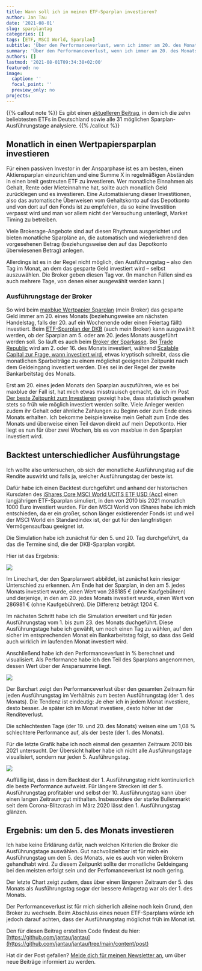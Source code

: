 ```yaml
---
title: Wann soll ich in meinen ETF-Sparplan investieren?
author: Jan Tau
date: '2021-08-01'
slug: sparplantag
categories: []
tags: [ETF, MSCI World, Sparplan]
subtitle: 'Über den Performanceverlust, wenn ich immer am 20. des Monats investiere'
summary: 'Über den Performanceverlust, wenn ich immer am 20. des Monats investiere'
authors: []
lastmod: '2021-08-01T09:34:38+02:00'
featured: no
image:
  caption: ''
  focal_point: ''
  preview_only: no
projects:
---
```


{{% callout note %}}
Es gibt einen [aktuelleren Beitrag](/post/sparplantag-reloaded), in dem ich die zehn beliebtesten ETFs in Deutschland sowie alle 31 möglichen Sparplan-Ausführungstage analysiere.
{{% /callout %}}

## Monatlich in einen Wertpapiersparplan investieren

Für einen passiven Investor in der Ansparphase ist es am besten, einen Aktiensparplan einzurichten und eine Summe X in regelmäßigen Abständen in einen breit gestreuten ETF zu investieren. Wer monatliche Einnahmen als Gehalt, Rente oder Mieteinnahme hat, sollte auch monatlich Geld zurücklegen und es investieren. Eine Automatisierung dieser Investitionen, also das automatische Überweisen vom Gehaltskonto auf das Depotkonto und von dort auf den Fonds ist zu empfehlen, da so keine Investition verpasst wird und man vor allem nicht der Versuchung unterliegt, Market Timing zu betreiben.

Viele Brokerage-Angebote sind auf diesen Rhythmus ausgerichtet und bieten monatliche Sparpläne an, die automatisch und wiederkehrend den vorgesehenen Betrag (beziehungsweise den auf das Depotkonto überwiesenen Betrag) anlegen.

Allerdings ist es in der Regel nicht möglich, den Ausführungstag – also den Tag im Monat, an dem das gesparte Geld investiert wird – selbst auszuwählen. Die Broker geben diesen Tag vor. (In manchen Fällen sind es auch mehrere Tage, von denen einer ausgewählt werden kann.)

### Ausführungstage der Broker

So wird beim [maxblue Wertpapier Sparplan](https://www.maxblue.de/geldanlage/geld-anlegen/wertpapiersparplan.html) (mein Broker) das gesparte Geld immer am 20. eines Monats (beziehungsweise am nächsten Handelstag, falls der 20. auf ein Wochenende oder einen Feiertag fällt) investiert. Beim [ETF-Sparplan der DKB](https://www.dkb.de/privatkunden/wertpapiersparen/etfs/) (auch mein Broker) kann ausgewählt werden, ob der Sparplan am 5. oder am 20. jedes Monats ausgeführt werden soll. So läuft es auch beim [Broker der Sparkasse](https://www.sbroker.de/handel/sparplaene/aktien-sparplan.html). Bei [Trade Republic](https://support.traderepublic.com/de-de/183-Aktien_Sparpl%C3%A4ne-erkl%C3%A4rt) wird am 2. oder 16. des Monats investiert, während [Scalable Capital zur Frage, wann investiert wird](https://de.scalable.capital/trading-faq), etwas kryptisch schreibt, dass die monatlichen Sparbeiträge zu einem möglichst geeigneten Zeitpunkt nach dem Geldeingang investiert werden. Dies sei in der Regel der zweite Bankarbeitstag des Monats.  

Erst am 20. eines jeden Monats den Sparplan auszuführen, wie es bei maxblue der Fall ist, hat mich etwas misstrauisch gemacht, da ich im Post [Der beste Zeitpunkt zum Investieren](https://www.jantau.com/post/der-beste-zeitpunkt/) gezeigt habe, dass statistisch gesehen stets so früh wie möglich investiert werden sollte. Viele Anleger werden zudem ihr Gehalt oder ähnliche Zahlungen zu Beginn oder zum Ende eines Monats erhalten. Ich bekomme beispielsweise mein Gehalt zum Ende des Monats und überweise einen Teil davon direkt auf mein Depotkonto. Hier liegt es nun für über zwei Wochen, bis es von maxblue in den Sparplan investiert wird.

## Backtest unterschiedlicher Ausführungstage

Ich wollte also untersuchen, ob sich der monatliche Ausführungstag auf die Rendite auswirkt und falls ja, welcher Ausführungstag der beste ist. 

Dafür habe ich einen Backtest durchgeführt und anhand der historischen Kursdaten des [iShares Core MSCI World UCITS ETF USD (Acc)](https://www.justetf.com/en/etf-profile.html?isin=IE00B4L5Y983#overview) einen langjährigen ETF-Sparplan simuliert, in den von 2010 bis 2021 monatlich 1000 Euro investiert wurden. Für den MSCI World von iShares habe ich mich entschieden, da er ein großer, schon länger existierender Fonds ist und weil der MSCI World ein Standardindex ist, der gut für den langfristigen Vermögensaufbau geeignet ist.

Die Simulation habe ich zunächst für den 5. und 20. Tag durchgeführt, da das die Termine sind, die der DKB-Sparplan vorgibt. 

Hier ist das Ergebnis:

![](linechart_anlagetag.png)

Im Linechart, der den Sparplanwert abbildet, ist zunächst kein riesiger Unterschied zu erkennen. Am Ende hat der Sparplan, in den am 5. jedes Monats investiert wurde, einen Wert von 288185 € (ohne Kaufgebühren) und derjenige, in den am 20. jedes Monats investiert wurde, einen Wert von 286981 € (ohne Kaufgebühren). Die Differenz beträgt 1204 €. 

Im nächsten Schritt habe ich die Simulation erweitert und für jeden Ausführungstag vom 1. bis zum 23. des Monats duchgeführt. Diese Ausführungstage habe ich gewählt, um noch einen Tag zu wählen, auf den sicher im entsprechenden Monat ein Bankarbeitstag folgt, so dass das Geld auch wirklich im laufenden Monat investiert wird.

Anschließend habe ich den Performanceverlust in % berechnet und visualisiert. Als Performance habe ich den Teil des Sparplans angenommen, dessen Wert über der Ansparsumme liegt.

![](barchart_anlagetag_performance_verlust.png)

Der Barchart zeigt den Performanceverlust über den gesamten Zeitraum für jeden Ausführungstag im Verhältnis zum besten Ausführungstag (der 1. des Monats). Die Tendenz ist eindeutig: Je eher ich in jedem Monat investiere, desto besser. Je später ich im Monat investiere, desto höher ist der Renditeverlust.

Die schlechtesten Tage (der 19. und 20. des Monats) weisen eine um 1,08 % schlechtere Performance auf, als der beste (der 1. des Monats). 

Für die letzte Grafik habe ich noch einmal den gesamten Zeitraum 2010 bis 2021 untersucht.
Der Übersicht halber habe ich nicht alle Ausführungstage visualisiert, sondern nur jeden 5. Ausführungstag.

![](linechart_20_Jahre_anlagetag.png)

Auffällig ist, dass in dem Backtest der 1. Ausführungstag nicht kontinuierlich die beste Performance aufweist. Für längere Strecken ist der 5. Ausführungstag profitabler und selbst der 10. Ausführungstag kann über einen langen Zeitraum gut mithalten. Insbesondere der starke Bullenmarkt seit dem Corona-Blitzcrash im März 2020 lässt den 1. Ausführungstag glänzen.

## Ergebnis: um den 5. des Monats investieren 

Ich habe keine Erklärung dafür, nach welchen Kriterien die Broker die Ausführungstage auswählen. Gut nachvollziehbar ist für mich ein Ausführungstag um den 5. des Monats, wie es auch von vielen Brokern gehandhabt wird. Zu diesem Zeitpunkt sollte der monatliche Geldeingang bei den meisten erfolgt sein und der Perfomanceverlust ist noch gering.

Der letzte Chart zeigt zudem, dass über einen längeren Zeitraum der 5. des Monats als Ausführungstag sogar der bessere Anlagetag war als der 1. des Monats.

Der Performanceverlust ist für mich sicherlich alleine noch kein Grund, den Broker zu wechseln. Beim Abschluss eines neuen ETF-Sparplans würde ich jedoch darauf achten, dass der  Ausführungstag möglichst früh im Monat ist.

Den für diesen Beitrag erstellten Code findest du hier: [https://github.com/jantau/jantau](https://github.com/jantau/jantau/tree/main/content/post)

Hat dir der Post gefallen? [Melde dich für meinen Newsletter an](https://tinyletter.com/jantau), um über neue Beiträge informiert zu werden.